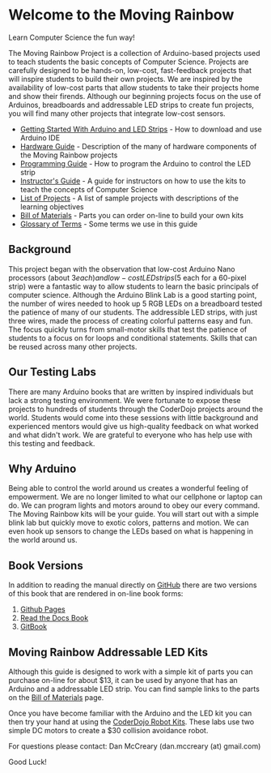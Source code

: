 Welcome to the Moving Rainbow
==============

Learn Computer Science the fun way!

The Moving Rainbow Project is a collection of Arduino-based projects used to teach students the basic concepts of Computer Science. Projects are carefully designed to be hands-on, low-cost, fast-feedback projects that will inspire students to build their own projects.  We are inspired by the availability of low-cost parts that allow students to take their projects home and show their firends.  Although our beginning projects focus on the use of Arduinos, breadboards and addressable LED strips to create fun projects, you will find many other projects that integrate low-cost sensors.

- [Getting Started With Arduino and LED Strips](guide/getting-started.md) - How to download and use Arduino IDE
- [Hardware Guide](guide/hardware.md) - Description of the many of hardware components of the Moving Rainbow projects
- [Programming Guide](guide/programming.md) - How to program the Arduino to control the LED strip
- [Instructor's Guide](guide/instructors.md) - A guide for instructors on how to use the kits to teach the concepts of Computer Science
- [List of Projects](guide/projject-list.md) - A list of sample projects with descriptions of the learning objectives
- [Bill of Materials](guide/bill-of-materials.md) - Parts you can order on-line to build your own kits
- [Glossary of Terms](guide/GLOSSARY.md) - Some terms we use in this guide

## Background
This project began with the observation that low-cost Arduino Nano processors (about $3 each) and low-cost LED strips ($5 each for a 60-pixel strip) were a fantastic way to allow students to learn the basic principals of computer science.  Although the Arduino Blink Lab is a good starting point, the number of wires needed to hook up 5 RGB LEDs on a breadboard tested the patience of many of our students.  The addressible LED strips, with just three wires, made the process of creating colorful patterns easy and fun.  The focus quickly turns from small-motor skills that test the patience of students to a focus on for loops and conditional statements.  Skills that can be reused across many other projects.

## Our Testing Labs
There are many Arduino books that are written by inspired individuals but lack a strong testing environment.  We were fortunate to expose these projects to hundreds of students through the CoderDojo projects around the world.  Students would come into these sessions with little background and experienced mentors would give us high-quality feedback on what worked and what didn't work.  We are grateful to everyone who has help use with this testing and feedback.

## Why Arduino
Being able to control the world around us creates a wonderful feeling of empowerment.  We are no longer limited to what our cellphone or laptop can do.  We can program lights and motors around to obey our every command.  The Moving Rainbow kits will be your guide.  You will start out with a simple blink lab but quickly move to exotic colors, patterns and motion.  We can even hook up sensors to change the LEDs based on what is happening in the world around us.

## Book Versions
In addition to reading the manual directly on [GitHub](https://github.com/dmccreary/moving-rainbow) there are two versions of this book that are rendered in on-line book forms:
1. [Github Pages](http://dmccreary.github.io/moving-rainbow/)
1. [Read the Docs Book](http://moving-rainbow.readthedocs.org/en/latest/README/)
2. [GitBook](http://dmccreary.gitbooks.io/moving-rainbow)

Moving Rainbow Addressable LED Kits
----------

Although this guide is designed to work with a simple kit of parts you can purchase on-line for about $13, it
can be used by anyone that has an Arduino and a addressable LED strip.  You can find sample links to 
the parts on the [Bill of Materials](guide/bill-of-materials.md) page.

Once you have become familiar with the Arduino and the LED kit you can then try your hand at using the
 [CoderDojo Robot Kits](https://github.com/dmccreary/coderdojo-robots).  These labs use two simple DC motors
 to create a $30 collision avoidance robot.

For questions please contact: Dan McCreary (dan.mccreary (at) gmail.com)

Good Luck!

